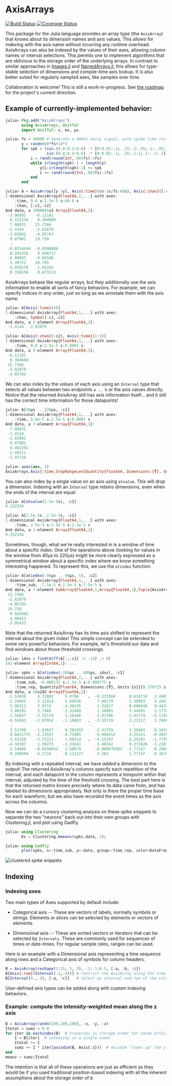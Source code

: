 # AxisArrays

[![Build Status](https://travis-ci.org/JuliaArrays/AxisArrays.jl.svg?branch=master)](https://travis-ci.org/JuliaArrays/AxisArrays.jl) [![Coverage Status](https://coveralls.io/repos/github/JuliaArrays/AxisArrays.jl/badge.svg?branch=master)](https://coveralls.io/github/JuliaArrays/AxisArrays.jl?branch=master)

This package for the Julia language provides an array type (the `AxisArray`) that knows about its dimension names and axis values.
This allows for indexing with the axis name without incurring any runtime overhead.
AxisArrays can also be indexed by the values of their axes, allowing column names or interval selections.
This permits one to implement algorithms that are oblivious to the storage order of the underlying arrays.
In contrast to similar approaches in [Images.jl](https://github.com/timholy/Images.jl) and [NamedArrays.jl](https://github.com/davidavdav/NamedArrays), this allows for type-stable selection of dimensions and compile-time axis lookup.  It is also better suited for regularly sampled axes, like samples over time.

Collaboration is welcome! This is still a work-in-progress. See [the roadmap](https://github.com/JuliaArrays/AxisArrays.jl/issues/7) for the project's current direction.

## Example of currently-implemented behavior:

```julia
julia> Pkg.add("AxisArrays")
       using AxisArrays, Unitful
       import Unitful: s, ms, µs

julia> fs = 40000 # Generate a 40kHz noisy signal, with spike-like stuff added for testing
       y = randn(60*fs+1)*3
       for spk = (sin.(0.8:0.2:8.6) .* [0:0.01:.1; .15:.1:.95; 1:-.05:.05] .* 50,
                  sin.(0.8:0.4:8.6) .* [0:0.02:.1; .15:.1:1; 1:-.2:.1] .* 50)
           i = rand(round(Int,.001fs):1fs)
           while i+length(spk)-1 < length(y)
               y[i:i+length(spk)-1] += spk
               i += rand(round(Int,.001fs):1fs)
           end
       end

julia> A = AxisArray([y 2y], Axis{:time}(0s:1s/fs:60s), Axis{:chan}([:c1, :c2]))
2-dimensional AxisArray{Float64,2,...} with axes:
    :time, 0.0 s:2.5e-5 s:60.0 s
    :chan, [:c1,:c2]
And data, a 2400001x2 Array{Float64,2}:
 -3.06091    -6.12181
  0.152334    0.304668
  7.86831    15.7366
 -1.4144     -2.82879
 -2.02881    -4.05763
  9.87901    19.758
  ⋮
 -0.0254444  -0.0508888
  0.204358    0.408717
 -4.80093    -9.60186
  5.39751    10.795
  0.976276    1.95255
  0.336558    0.673116
```

AxisArrays behave like regular arrays, but they additionally use the axis
information to enable all sorts of fancy behaviors. For example, we can specify
indices in *any* order, just so long as we annotate them with the axis name:

```jl
julia> A[Axis{:time}(4)]
2-dimensional AxisArray{Float64,1,...} with axes:
    :chan, Symbol[:c1,:c2]
And data, a 2-element Array{Float64,1}:
 -1.4144  -2.82879

julia> A[Axis{:chan}(:c2), Axis{:time}(1:5)]
1-dimensional AxisArray{Float64,1,...} with axes:
    :time, 0.0 s:2.5e-5 s:0.0001 s
And data, a 5-element Array{Float64,1}:
 -6.12181
  0.304668
 15.7366
 -2.82879
 -4.05763
```

We can also index by the *values* of each axis using an `Interval` type that
selects all values between two endpoints `a .. b` or the axis values directly.
Notice that the returned AxisArray still has axis information itself... and it
still has the correct time information for those datapoints!

```jl
julia> A[40µs .. 220µs, :c1]
1-dimensional AxisArray{Float64,1,...} with axes:
    :time, 5.0e-5 s:2.5e-5 s:0.0002 s
And data, a 7-element Array{Float64,1}:
  7.86831
 -1.4144
 -2.02881
  9.87901
  0.463201
  2.49211
 -1.97716

julia> axes(ans, 1)
AxisArrays.Axis{:time,StepRangeLen{Quantity{Float64, Dimensions:{𝐓}, Units:{s}},Base.TwicePrecision{Quantity{Float64, Dimensions:{𝐓}, Units:{s}}},Base.TwicePrecision{Quantity{Float64, Dimensions:{𝐓}, Units:{s}}}}}(5.0e-5 s:2.5e-5 s:0.0002 s)
```

You can also index by a single value on an axis using `atvalue`. This will drop
a dimension. Indexing with an `Interval` type retains dimensions, even
when the ends of the interval are equal:

```jl
julia> A[atvalue(2.5e-5s), :c1]
0.152334

julia> A[2.5e-5s..2.5e-5s, :c1]
1-dimensional AxisArray{Float64,1,...} with axes:
    :time, 2.5e-5 s:2.5e-5 s:2.5e-5 s
And data, a 1-element Array{Float64,1}:
0.152334
```

Sometimes, though, what we're really interested in is a window of time about a
specific index. One of the operations above (looking for values in the window from 40µs
to 220µs) might be more clearly expressed as a symmetrical window about a
specific index where we know something interesting happened. To represent this,
we use the `atindex` function:

```jl
julia> A[atindex(-90µs .. 90µs, 5), :c2]
1-dimensional AxisArray{Float64,1,...} with axes:
    :time_sub, -7.5e-5 s:2.5e-5 s:7.5e-5 s
And data, a 7-element SubArray{Float64,1,Array{Float64,2},Tuple{AxisArrays.AxisArray{Int64,1,UnitRange{Int64},Tuple{AxisArrays.Axis{:sub,SIUnits.SIRange{FloatRange{Float64},Float64,0,0,1,0,0,0,0,0,0}}}},Int64},0}:
 15.7366
 -2.82879
 -4.05763
 19.758
  0.926402
  4.98423
 -3.95433
```

Note that the returned AxisArray has its time axis shifted to represent the
interval about the given index!  This simple concept can be extended to some
very powerful behaviors. For example, let's threshold our data and find windows
about those threshold crossings.

```jl
julia> idxs = find(diff(A[:,:c1] .< -15) .> 0)
242-element Array{Int64,1}: ...

julia> spks = A[atindex(-200µs .. 800µs, idxs), :c1]
2-dimensional AxisArray{Float64,2,...} with axes:
    :time_sub, -0.000175 s:2.5e-5 s:0.000775 s
    :time_rep, Quantity{Float64, Dimensions:{𝐓}, Units:{s}}[0.178725 s,0.806825 s,0.88305 s,1.47485 s,1.50465 s,1.53805 s,1.541025 s,2.16365 s,2.368425 s,2.739 s  …  57.797925 s,57.924075 s,58.06075 s,58.215125 s,58.6403 s,58.96215 s,58.990225 s,59.001325 s,59.48395 s,59.611525 s]
And data, a 39x242 Array{Float64,2}:
 -1.53038     4.72882     5.8706    …  -0.231564      0.624714   3.44076
 -2.24961     2.12414     5.69936       7.00179       2.30993    5.20432
  5.96311     3.9713     -4.38335       1.32617      -0.686648   0.443454
  3.86592     5.7466      2.32469       1.30803       3.44585    1.17781
  3.56837    -3.32178     1.16106      -3.91796       2.41779   -6.17495
 -9.52063    -2.07014    -1.18463   …  -3.55719       2.23117    1.76089
  ⋮                                 ⋱                 ⋮
  3.51708    -1.63627     0.281915     -2.41759       3.39403    0.101004
  0.0421772  -2.13557    -4.71965       0.066912      3.25141   -0.445574
  3.53238    -3.72221     1.68314   …  -4.15147      -5.25241   -1.77557
 -4.38307     1.38275    -1.33641       3.40342       0.272826  -3.22013
  2.54846    -0.0194032   2.58679      -0.000676503  -2.71147   -0.288483
  0.260694   -4.1724     -0.111377      3.283         1.77147   -0.367888
```

By indexing with a repeated interval, we have *added* a dimension to the
output! The returned AxisArray's columns specify each repetition of the
interval, and each datapoint in the column represents a timepoint within that
interval, adjusted by the time of the theshold crossing. The best part here
is that the returned matrix knows precisely where its data came from, and has
labeled its dimensions appropriately. Not only is there the proper time
base for each waveform, but we also have recorded the event times as the axis
across the columns.

Now we can do a cursory clustering analysis on these spike snippets to separate
the two "neurons" back out into their own groups with Clustering.jl, and plot
using Gadfly.

```jl
julia> using Clustering
       Ks = Clustering.kmeans(spks.data, 2);

julia> using Gadfly
       plot(spks, x=:time_sub, y=:data, group=:time_rep, color=DataFrames.RepeatedVector(Ks.assignments, size(spks, 1), 1), Geom.line)
```

![clustered spike snippets](docs/spikes.png)


## Indexing

### Indexing axes

Two main types of Axes supported by default include:

* Categorical axis -- These are vectors of labels, normally symbols or
  strings. Elements or slices can be selected by elements or vectors
  of elements.

* Dimensional axis -- These are sorted vectors or iterators that can
  be selected by `Intervals`. These are commonly used for sequences of
  times or date-times. For regular sample rates, ranges can be used.

Here is an example with a Dimensional axis representing a time
sequence along rows and a Categorical axis of symbols for column
headers.

```julia
B = AxisArray(reshape(1:15, 5, 3), .1:.1:0.5, [:a, :b, :c])
B[Axis{:row}(Interval(.2,.4))] # restrict the AxisArray along the time axis
B[Interval(0.,.3), [:a, :c]]   # select an interval and two of the columns
```

User-defined axis types can be added along with custom indexing
behaviors.

### Example: compute the intensity-weighted mean along the z axis
```julia
B = AxisArray(randn(100,100,100), :x, :y, :z)
Itotal = sumz = 0.0
for iter in eachindex(B)  # traverses in storage order for cache efficiency
    I = B[iter]  # intensity in a single voxel
    Itotal += I
    sumz += I * iter[axisdim(B, Axis{:z})]  # axisdim "looks up" the z dimension
end
meanz = sumz/Itotal
```

The intention is that all of these operations are just as efficient as they would be if you used traditional position-based indexing with all the inherent assumptions about the storage order of `B`.
